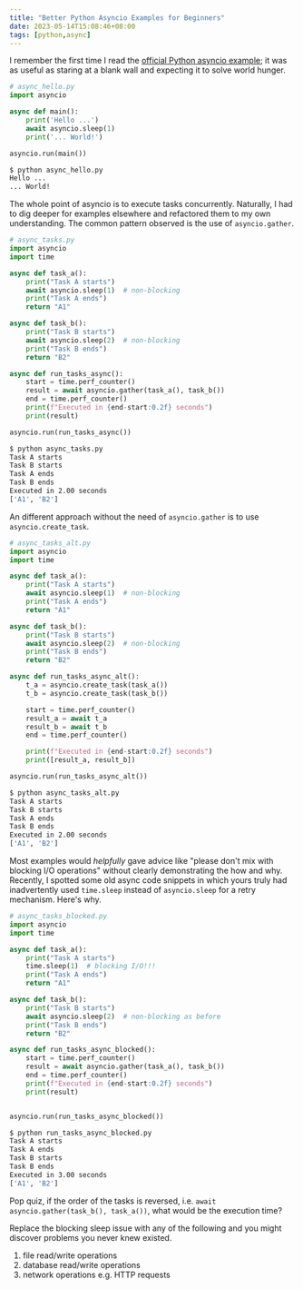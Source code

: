 ```yaml
---
title: "Better Python Asyncio Examples for Beginners"
date: 2023-05-14T15:08:46+08:00
tags: [python,async]
---
```


I remember the first time I read the [official Python asyncio example](https://docs.python.org/3/library/asyncio.html); it was as useful as staring at a blank wall and expecting it to solve world hunger. 

```python
# async_hello.py 
import asyncio

async def main():
    print('Hello ...')
    await asyncio.sleep(1)
    print('... World!')

asyncio.run(main())
```

```sh
$ python async_hello.py
Hello ...
... World!
```

The whole point of asyncio is to execute tasks concurrently. Naturally, I had to dig deeper for examples elsewhere and refactored them to my own understanding. The common pattern observed is the use of `asyncio.gather`.

```python
# async_tasks.py
import asyncio
import time

async def task_a():
    print("Task A starts")
    await asyncio.sleep(1)  # non-blocking
    print("Task A ends")
    return "A1"

async def task_b():
    print("Task B starts")
    await asyncio.sleep(2)  # non-blocking
    print("Task B ends")
    return "B2"

async def run_tasks_async():
    start = time.perf_counter()
    result = await asyncio.gather(task_a(), task_b())
    end = time.perf_counter()
    print(f"Executed in {end-start:0.2f} seconds")
    print(result)

asyncio.run(run_tasks_async())
```

```sh
$ python async_tasks.py 
Task A starts
Task B starts
Task A ends
Task B ends
Executed in 2.00 seconds
['A1', 'B2']
```

An different approach without the need of `asyncio.gather` is to use `asyncio.create_task`.

```python
# async_tasks_alt.py
import asyncio
import time

async def task_a():
    print("Task A starts")
    await asyncio.sleep(1)  # non-blocking
    print("Task A ends")
    return "A1"

async def task_b():
    print("Task B starts")
    await asyncio.sleep(2)  # non-blocking
    print("Task B ends")
    return "B2"

async def run_tasks_async_alt():
    t_a = asyncio.create_task(task_a())
    t_b = asyncio.create_task(task_b())

    start = time.perf_counter()
    result_a = await t_a
    result_b = await t_b
    end = time.perf_counter()

    print(f"Executed in {end-start:0.2f} seconds")
    print([result_a, result_b])

asyncio.run(run_tasks_async_alt())
```

```sh
$ python async_tasks_alt.py 
Task A starts
Task B starts
Task A ends
Task B ends
Executed in 2.00 seconds
['A1', 'B2']
```

Most examples would _helpfully_ gave advice like "please don't mix with blocking I/O operations" without clearly demonstrating the how and why. Recently, I spotted some old async code snippets in which yours truly had inadvertently used `time.sleep` instead of `asyncio.sleep` for a retry mechanism. Here's why.

```python
# async_tasks_blocked.py 
import asyncio
import time

async def task_a():
    print("Task A starts")
    time.sleep(1)  # blocking I/O!!!
    print("Task A ends")
    return "A1"

async def task_b():
    print("Task B starts")
    await asyncio.sleep(2)  # non-blocking as before
    print("Task B ends")
    return "B2"

async def run_tasks_async_blocked():
    start = time.perf_counter()
    result = await asyncio.gather(task_a(), task_b())
    end = time.perf_counter()
    print(f"Executed in {end-start:0.2f} seconds")
    print(result)


asyncio.run(run_tasks_async_blocked())
```

```sh
$ python run_tasks_async_blocked.py 
Task A starts
Task A ends
Task B starts
Task B ends
Executed in 3.00 seconds
['A1', 'B2']
```

Pop quiz, if the order of the tasks is reversed, i.e. `await asyncio.gather(task_b(), task_a())`, what would be the execution time?

Replace the blocking sleep issue with any of the following and you might discover problems you never knew existed.
1. file read/write operations
1. database read/write operations
1. network operations e.g. HTTP requests